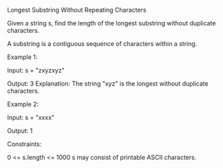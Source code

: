 Longest Substring Without Repeating Characters



Given a string s, find the length of the longest substring without duplicate characters.

A substring is a contiguous sequence of characters within a string.

Example 1:

Input: s = "zxyzxyz"

Output: 3
Explanation: The string "xyz" is the longest without duplicate characters.

Example 2:

Input: s = "xxxx"

Output: 1

Constraints:

0 <= s.length <= 1000
s may consist of printable ASCII characters.
